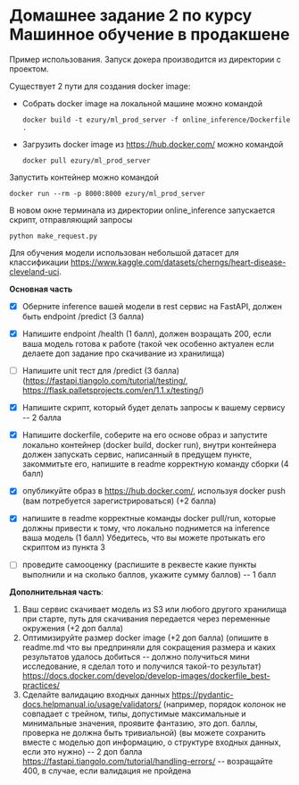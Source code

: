 # Домашнее задание 2 по курсу Машинное обучение в продакшене

Пример использования. Запуск докера производится из директории с проектом.  

Существует 2 пути для создания docker image:
- Собрать docker image на локальной машине можно командой
    ~~~
    docker build -t ezury/ml_prod_server -f online_inference/Dockerfile .
    ~~~

- Загрузить docker image из https://hub.docker.com/ можно командой
    ~~~
    docker pull ezury/ml_prod_server
    ~~~

Запустить контейнер можно командой
~~~
docker run --rm -p 8000:8000 ezury/ml_prod_server
~~~

В новом окне терминала из директории online_inference запускается скрипт, отправляющий запросы
~~~
python make_request.py 
~~~

Для обучения модели использован небольшой датасет для классификации https://www.kaggle.com/datasets/cherngs/heart-disease-cleveland-uci.

**Основная часть**

- [x] Оберните inference вашей модели в rest сервис на FastAPI, должен быть endpoint /predict (3 балла)
- [x] Напишите endpoint /health (1 балл), должен возращать 200, если ваша модель готова к работе (такой чек особенно актуален если делаете доп задание про скачивание из хранилища) 
- [ ] Напишите unit тест для /predict  (3 балла) (https://fastapi.tiangolo.com/tutorial/testing/, https://flask.palletsprojects.com/en/1.1.x/testing/)

- [x] Напишите скрипт, который будет делать запросы к вашему сервису -- 2 балла

- [x] Напишите dockerfile, соберите на его основе образ и запустите локально контейнер (docker build, docker run), внутри контейнера должен запускать сервис, написанный в предущем пункте, закоммитьте его, напишите в readme корректную команду сборки (4 балл)

- [x] опубликуйте образ в https://hub.docker.com/, используя docker push (вам потребуется зарегистрироваться) (+2 балла)

- [x] напишите в readme корректные команды docker pull/run, которые должны привести к тому, что локально поднимется на inference ваша модель (1 балл)
   Убедитесь, что вы можете протыкать его скриптом из пункта 3

- [ ] проведите самооценку (распишите в реквесте какие пункты выполнили и на сколько баллов, укажите сумму баллов) -- 1 балл

**Дополнительная часть**: 
1) Ваш сервис скачивает модель из S3 или любого другого хранилища при старте, путь для скачивания передается через переменные окружения (+2 доп балла)
2) Оптимизируйте размер docker image (+2 доп балла) (опишите в readme.md что вы предприняли для сокращения размера и каких результатов удалось добиться -- должно получиться мини исследование, я сделал тото и получился такой-то результат)
https://docs.docker.com/develop/develop-images/dockerfile_best-practices/
3) Сделайте валидацию входных данных https://pydantic-docs.helpmanual.io/usage/validators/
    (например, порядок колонок не совпадает с трейном, типы, допустимые максимальные и минимальные значения, проявите фантазию, это доп. баллы, проверка не должна быть тривиальной)  (вы можете сохранить вместе с моделью доп информацию, о структуре входных данных, если это нужно) -- 2 доп балла
https://fastapi.tiangolo.com/tutorial/handling-errors/ -- возращайте 400, в случае, если валидация не пройдена
